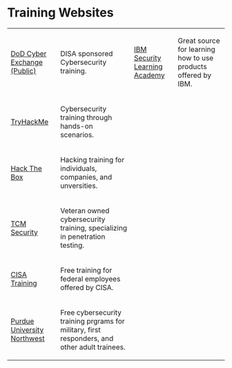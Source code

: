 # Training Websites

<table>
  <tr>
    <td>
      <a href="https://public.cyber.mil/cyber-training/">DoD Cyber Exchange (Public)</a>
    </td>
    <td>
      <p>DISA sponsored Cybersecurity training.</p>
    </td>
    <td>
      <a href="https://www.securitylearningacademy.com/">IBM Security Learning Academy</a>
    </td>
    <td>
      <p>Great source for learning how to use products offered by IBM.</p>
    </td>
  </tr>
  <tr>
    <td>
      <a href="https://tryhackme.com/">TryHackMe</a>
    </td>
    <td>
      <p>Cybersecurity training through hands-on scenarios.</p>
    </td>
  </tr>
  <tr>
    <td>
      <a href="https://www.hackthebox.com/">Hack The Box</a>
    </td>
    <td>
      <p>Hacking training for individuals, companies, and unversities.</p>
    </td>
  </tr>
  <tr>
    <td>
      <a href="https://tcm-sec.com/">TCM Security</a>
    </td>
    <td>
      <p>Veteran owned cybersecurity training, specializing in penetration testing.</p>
    </td>
  </tr>
  <tr>
    <td>
      <a href="https://www.cisa.gov/cybersecurity-training-exercises">CISA Training</a>
    </td>
    <td>
      <p>Free training for federal employees offered by CISA.</p>
    </td>
  </tr>
  <tr>
    <td>
      <a href="https://www.pnw.edu/cybersecurity/cwct/training-paths/">Purdue University Northwest</a>
    </td>
    <td>
      <p>Free cybersecurity training prgrams for military, first responders, and other adult trainees.</p>
    </td>
  </tr>
</table>

